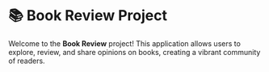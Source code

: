 # 📚 Book Review Project

Welcome to the **Book Review** project! This application allows users to explore, review, and share opinions on books, creating a vibrant community of readers.

